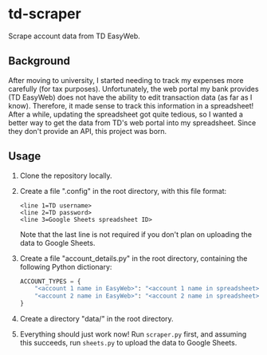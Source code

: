 # td-scraper
Scrape account data from TD EasyWeb.

## Background
After moving to university, I started needing to track my expenses more carefully (for tax purposes). Unfortunately, the web portal my bank provides (TD EasyWeb) does not have the ability to edit transaction data (as far as I know). Therefore, it made sense to track this information in a spreadsheet! After a while, updating the spreadsheet got quite tedious, so I wanted a better way to get the data from TD's web portal into my spreadsheet. Since they don't provide an API, this project was born.

## Usage
1. Clone the repository locally.
2. Create a file ".config" in the root directory, with this file format:
   ```
   <line 1=TD username>
   <line 2=TD password>
   <line 3=Google Sheets spreadsheet ID>
   ```
   Note that the last line is not required if you don't plan on uploading the data to Google Sheets.

3. Create a file "account_details.py" in the root directory, containing the following Python dictionary:
   ```python
   ACCOUNT_TYPES = {
       "<account 1 name in EasyWeb>": "<account 1 name in spreadsheet>",
       "<account 2 name in EasyWeb>": "<account 2 name in spreadsheet>",
   }
   ```
4. Create a directory "data/" in the root directory.
5. Everything should just work now! Run `scraper.py` first, and assuming this succeeds, run `sheets.py` to upload the data to Google Sheets.
